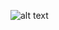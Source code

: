 ![alt text](https://github.com/Jackobo-Usagi/Games-GFXCfg-Database/blob/main/Iconoclasts/config-1.png?raw=true)
